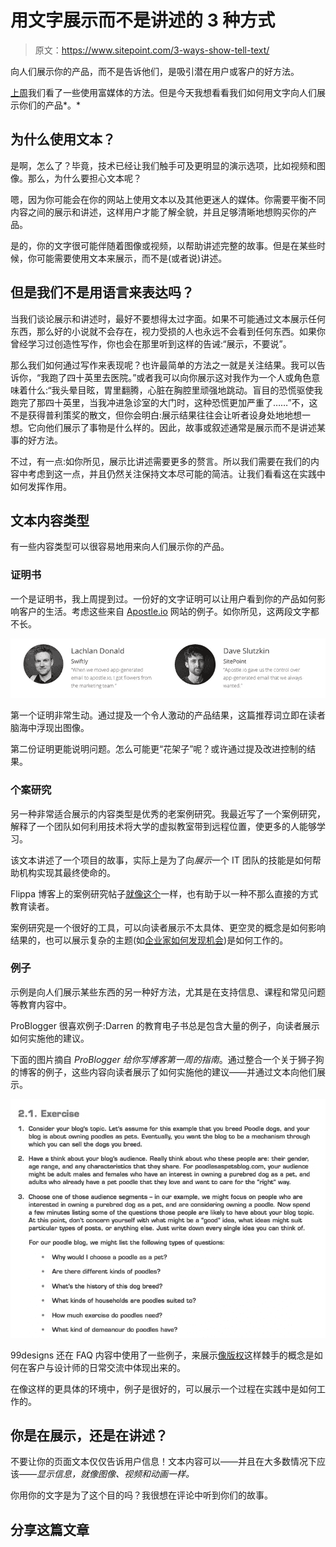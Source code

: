 # 用文字展示而不是讲述的 3 种方式

> 原文：<https://www.sitepoint.com/3-ways-show-tell-text/>

向人们展示你的产品，而不是告诉他们，是吸引潜在用户或客户的好方法。

[上周](https://www.sitepoint.com/show-product-rather-tell/)我们看了一些使用富媒体的方法。但是今天我想看看我们如何用文字向人们展示你们的产品*。*

## 为什么使用文本？

是啊，怎么了？毕竟，技术已经让我们触手可及更明显的演示选项，比如视频和图像。那么，为什么要担心文本呢？

嗯，因为你可能会在你的网站上使用文本以及其他更迷人的媒体。你需要平衡不同内容之间的展示和讲述，这样用户才能了解全貌，并且足够清晰地想购买你的产品。

是的，你的文字很可能伴随着图像或视频，以帮助讲述完整的故事。但是在某些时候，你可能需要使用文本来展示，而不是(或者说)讲述。

## 但是我们不是用语言来表达吗？

当我们谈论展示和讲述时，最好不要想得太过字面。如果不可能通过文本展示任何东西，那么好的小说就不会存在，视力受损的人也永远不会看到任何东西。如果你曾经学习过创造性写作，你也会在那里听到这样的告诫:“展示，不要说”。

那么我们如何通过写作来表现呢？也许最简单的方法之一就是关注结果。我可以告诉你，“我跑了四十英里去医院。”或者我可以向你展示这对我作为一个人或角色意味着什么:“我头晕目眩，胃里翻腾，心脏在胸腔里顽强地跳动。盲目的恐慌驱使我跑完了那四十英里，当我冲进急诊室的大门时，这种恐慌更加严重了……”不，这不是获得普利策奖的散文，但你会明白:展示结果往往会让听者设身处地地想一想。它向他们展示了事物是什么样的。因此，故事或叙述通常是展示而不是讲述某事的好方法。

不过，有一点:如你所见，展示比讲述需要更多的赘言。所以我们需要在我们的内容中考虑到这一点，并且仍然关注保持文本尽可能的简洁。让我们看看这在实践中如何发挥作用。

## 文本内容类型

有一些内容类型可以很容易地用来向人们展示你的产品。

### 证明书

一个是证明书，我上周提到过。一份好的文字证明可以让用户看到你的产品如何影响客户的生活。考虑这些来自 [Apostle.io](http://apostle.io/) 网站的例子。如你所见，这两段文字都不长。

![Apostle](img/41e0f52c7c84482e74cc02374280acb3.png)

第一个证明非常生动。通过提及一个令人激动的产品结果，这篇推荐词立即在读者脑海中浮现出图像。

第二份证明更能说明问题。怎么可能更“花架子”呢？或许通过提及改进控制的结果。

### 个案研究

另一种非常适合展示的内容类型是优秀的老案例研究。我最近写了一个案例研究，解释了一个团队如何利用技术将大学的虚拟教室带到远程位置，使更多的人能够学习。

该文本讲述了一个项目的故事，实际上是为了向*展示*一个 IT 团队的技能是如何帮助机构实现其最终使命的。

Flippa 博客上的案例研究帖子[就像这个](http://flippa.com/blog/rome2rio-interview/)一样，也有助于以一种不那么直接的方式教育读者。

案例研究是一个很好的工具，可以向读者展示不太具体、更空灵的概念是如何影响结果的，也可以展示复杂的主题(如[企业家如何发现机会](http://flippa.com/blog/sidekicker-interview/))是如何工作的。

### 例子

示例是向人们展示某些东西的另一种好方法，尤其是在支持信息、课程和常见问题等教育内容中。

ProBlogger 很喜欢例子:Darren 的教育电子书总是包含大量的例子，向读者展示如何实施他的建议。

下面的图片摘自 *ProBlogger 给你写博客第一周的指南*。通过整合一个关于狮子狗的博客的例子，这些内容向读者展示了如何实施他的建议——并通过文本向他们展示。

![ProBlogger](img/54a7fcd93113a147d79049f5e9fe001b.png)

99designs 还在 FAQ 内容中使用了一些例子，来展示[像版权](http://99designs.com.au/help/concept-originality-policy)这样棘手的概念是如何在客户与设计师的日常交流中体现出来的。

在像这样的更具体的环境中，例子是很好的，可以展示一个过程在实践中是如何工作的。

## 你是在展示，还是在讲述？

不要让你的页面文本仅仅告诉用户信息！文本内容可以——并且在大多数情况下应该——*显示信息，就像图像、视频和动画一样。*

你用你的文字是为了这个目的吗？我很想在评论中听到你们的故事。

## 分享这篇文章
